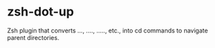 # zsh-dot-up
Zsh plugin that converts ..., ...., ....., etc., into cd commands to navigate parent directories.
